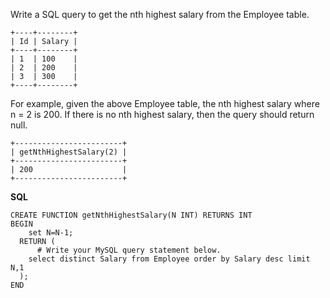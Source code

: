 Write a SQL query to get the nth highest salary from the Employee table.

```
+----+--------+
| Id | Salary |
+----+--------+
| 1  | 100    |
| 2  | 200    |
| 3  | 300    |
+----+--------+
```
For example, given the above Employee table, the nth highest salary where n = 2 is 200. If there is no nth highest salary, then the query should return null.

```
+------------------------+
| getNthHighestSalary(2) |
+------------------------+
| 200                    |
+------------------------+
```
**SQL**
```mysql
CREATE FUNCTION getNthHighestSalary(N INT) RETURNS INT
BEGIN
    set N=N-1;
  RETURN (
      # Write your MySQL query statement below.
    select distinct Salary from Employee order by Salary desc limit N,1
  );
END
```